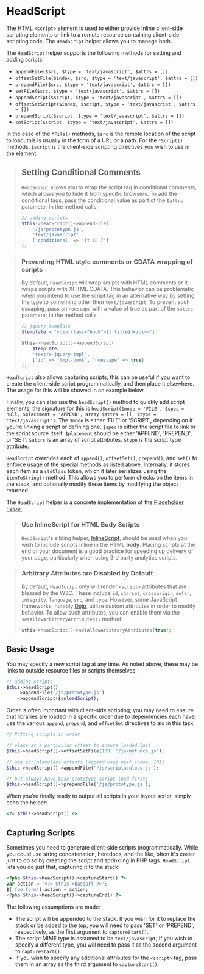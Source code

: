 # HeadScript

The HTML `<script>` element is used to either provide inline client-side
scripting elements or link to a remote resource containing client-side scripting
code. The `HeadScript` helper allows you to manage both.

The `HeadScript` helper supports the following methods for setting and adding scripts:

- `appendFile($src, $type = 'text/javascript', $attrs = [])`
- `offsetSetFile($index, $src, $type = 'text/javascript', $attrs = [])`
- `prependFile($src, $type = 'text/javascript', $attrs = [])`
- `setFile($src, $type = 'text/javascript', $attrs = [])`
- `appendScript($script, $type = 'text/javascript', $attrs = [])`
- `offsetSetScript($index, $script, $type = 'text/javascript', $attrs = [])`
- `prependScript($script, $type = 'text/javascript', $attrs = [])`
- `setScript($script, $type = 'text/javascript', $attrs = [])`

In the case of the `*File()` methods, `$src` is the remote location of the
script to load; this is usually in the form of a URL or a path. For the
`*Script()` methods, `$script` is the client-side scripting directives you wish
to use in the element.

<!-- markdownlint-disable-next-line heading-increment -->
> ## Setting Conditional Comments
>
> `HeadScript` allows you to wrap the script tag in conditional comments, which
> allows you to hide it from specific browsers. To add the conditional tags,
> pass the conditional value as part of the `$attrs` parameter in the method
> calls.
>
> ```php
> // adding scripts
> $this->headScript()->appendFile(
>     '/js/prototype.js',
>     'text/javascript',
>     ['conditional' => 'lt IE 7']
> );
> ```

> ### Preventing HTML style comments or CDATA wrapping of scripts
>
> By default, `HeadScript` will wrap scripts with HTML comments or it wraps
> scripts with XHTML CDATA.  This behavior can be problematic when you intend to
> use the script tag in an alternative way by setting the type to something
> other then `text/javascript`. To prevent such escaping, pass an `noescape`
> with a value of true as part of the `$attrs` parameter in the method calls.
>
> ```php
> // jquery template
> $template = '<div class="book">{{:title}}</div>';
>
> $this->headScript()->appendScript(
>     $template,
>     'text/x-jquery-tmpl',
>     ['id' => 'tmpl-book', 'noescape' => true]
> );
> ```

`HeadScript` also allows capturing scripts; this can be useful if you want to
create the client-side script programmatically, and then place it elsewhere. The
usage for this will be showed in an example below.

Finally, you can also use the `headScript()` method to quickly add script
elements; the signature for this is `headScript($mode = 'FILE', $spec = null,
$placement = 'APPEND', array $attrs = [], $type = 'text/javascript')`. The
`$mode` is either 'FILE' or 'SCRIPT', depending on if you're linking a script or
defining one. `$spec` is either the script file to link or the script source
itself. `$placement` should be either 'APPEND', 'PREPEND', or 'SET'. `$attrs` is
an array of script attributes. `$type` is the script type attribute.

`HeadScript` overrides each of `append()`, `offsetSet()`, `prepend()`, and
`set()` to enforce usage of the special methods as listed above. Internally, it
stores each item as a `stdClass` token, which it later serializes using the
`itemToString()` method. This allows you to perform checks on the items in the
stack, and optionally modify these items by modifying the object returned.

The `HeadScript` helper is a concrete implementation of the
[Placeholder helper](placeholder.md).

> ### Use InlineScript for HTML Body Scripts
>
> `HeadScript`'s sibling helper, [InlineScript](inline-script.md), should be
> used when you wish to include scripts inline in the HTML **body**. Placing
> scripts at the end of your document is a good practice for speeding up
> delivery of your page, particularly when using 3rd party analytics scripts.

> ### Arbitrary Attributes are Disabled by Default
>
> By default, `HeadScript` only will render `<script>` attributes that are blessed by the W3C.
> These include `id`, `charset`, `crossorigin`, `defer`, `integrity`,
> `language`, `src`, and `type`. However, some JavaScript frameworks, notably
> [Dojo](http://www.dojotoolkit.org/), utilize custom attributes in order to
> modify behavior. To allow such attributes, you can enable them via the
> `setAllowArbitraryAttributes()` method:
>
> ```php
> $this->headScript()->setAllowArbitraryAttributes(true);
> ```

## Basic Usage

You may specify a new script tag at any time. As noted above, these may be links
to outside resource files or scripts themselves.

```php
// adding scripts
$this->headScript()
    ->appendFile('/js/prototype.js')
    ->appendScript($onloadScript);
```

Order is often important with client-side scripting; you may need to ensure that
libraries are loaded in a specific order due to dependencies each have; use the
various `append`, `prepend`, and `offsetSet` directives to aid in this task:

```php
// Putting scripts in order

// place at a particular offset to ensure loaded last
$this->headScript()->offsetSetFile(100, '/js/myfuncs.js');

// use scriptaculous effects (append uses next index, 101)
$this->headScript()->appendFile('/js/scriptaculous.js');

// but always have base prototype script load first:
$this->headScript()->prependFile('/js/prototype.js');
```

When you're finally ready to output all scripts in your layout script, simply
echo the helper:

```php
<?= $this->headScript() ?>
```

## Capturing Scripts

Sometimes you need to generate client-side scripts programmatically. While you
could use string concatenation, heredocs, and the like, often it's easier just
to do so by creating the script and sprinkling in PHP tags. `HeadScript` lets
you do just that, capturing it to the stack:

```php
<?php $this->headScript()->captureStart() ?>
var action = '<?= $this->baseUrl ?>';
$('foo_form').action = action;
<?php $this->headScript()->captureEnd() ?>
```

The following assumptions are made:

- The script will be appended to the stack. If you wish for it to replace the
  stack or be added to the top, you will need to pass 'SET' or 'PREPEND',
  respectively, as the first argument to `captureStart()`.
- The script MIME type is assumed to be `text/javascript`; if you wish to
  specify a different type, you will need to pass it as the second argument to
  `captureStart()`.
- If you wish to specify any additional attributes for the `<script>` tag, pass
  them in an array as the third argument to `captureStart()`.
